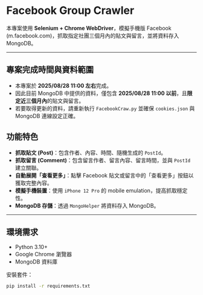 # Facebook Group Crawler

本專案使用 **Selenium + Chrome WebDriver**，模擬手機版 Facebook (m.facebook.com)，抓取指定社團三個月內的貼文與留言，並將資料存入 MongoDB。

---

## 專案完成時間與資料範圍
- 本專案於 **2025/08/28 11:00 左右**完成。  
- 因此目前 MongoDB 中提供的資料，僅包含 **2025/08/28 11:00 以前**，且**限定近三個月內**的貼文與留言。  
- 若要取得更新的資料，請重新執行 `FacebookCraw.py` 並確保 `cookies.json` 與 MongoDB 連線設定正確。


## 功能特色
- **抓取貼文 (Post)**：包含作者、內容、時間、隨機生成的 `PostId`。  
- **抓取留言 (Comment)**：包含留言作者、留言內容、留言時間，並與 `PostId` 建立關聯。  
- **自動展開「查看更多」**：點擊 Facebook 貼文或留言中的「查看更多」按鈕以獲取完整內容。  
- **模擬手機裝置**：使用 `iPhone 12 Pro` 的 mobile emulation，提高抓取穩定性。  
- **MongoDB 存儲**：透過 `MongoHelper` 將資料存入 MongoDB。  

---

## 環境需求

- Python 3.10+  
- Google Chrome 瀏覽器  
- MongoDB 資料庫  

安裝套件：
```bash
pip install -r requirements.txt
